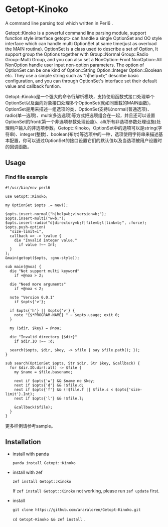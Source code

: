 # Getopt-Kinoko

A command line parsing tool which written in Perl6 .

Getopt::Kinoko is a powerful command line parsing module, support function style interface getopt> can handle a single OptionSet and OO style interface which can handle multi OptionSet at same time(just as overload the MAIN routine). OptionSet is a class used to describe a set of Option, It support group the Options together with Group::Normal Group::Radio Group::Multi Group, and you can also set a NonOption::Front NonOption::All NonOption handle user input non-option parameters. The option of OptionSet can be one kind of Option::String Option::Integer Option::Boolean etc. They use a simple string such as "h|help=b;" describe basic configuration, and you can through OptionSet's interface set their default value and callback funtion. 

Getopt::Kinoko是一个强大的命令行解析模块，支持使用函数式接口处理单个OptionSet以及面向对象接口处理多个OptionSet(就如同重载的MAIN函数)，OptionSet是用来描述一组选项的类，OptionSet支持以normal(普通选项)、radio(单一选项)、multi(多选选项)等方式把选项组合在一起，并且还可以设置OptionSet的front(第一个非选项参数处理设施)、all(所有非选项参数处理设施)处理用户输入的非选项参数。Getopt::Kinoko，OptionSet中的选项可以是string(字符串)、integer(整数)、boolean(布尔)等选项中的一种，选项使用字符串来描述基本配置，你可以通过OptionSet的接口设置它们的默认值以及当选项被用户设置时的回调函数。

## Usage

### Find file example

```Perl6
#!/usr/bin/env perl6

use Getopt::Kinoko;

my OptionSet $opts .= new();

$opts.insert-normal("h|help=b;v|version=b;");
$opts.insert-multi("w=b;");
$opts.insert-radio("d|directory=b;f|file=b;l|link=b;", :force);
$opts.push-option(
  "size-limit=i",
  callback => -> \value {
    die "Invalid integer value."
      if value !~~ Int;
  }
);
&main(getopt($opts, :gnu-style));

sub main(@noa) {
  die "Not support multi keyword"
    if +@noa > 2;

  die "Need more arguments"
    if +@noa < 2;

  note "Version 0.0.1"
    if $opts{'v'};

  if $opts{'h'} || $opts{'v'} {
    note "{$*PROGRAM-NAME} " ~ $opts.usage; exit 0; 
  }

  my ($dir, $key) = @noa;

  die "Invalid directory {$dir}"
    if $dir.IO !~~ :d;

  search($opts, $dir, $key, -> $file { say $file.path(); });
}

sub search(OptionSet $opts, Str $dir, Str $key, &callback) {
  for $dir.IO.dir(:all) -> $file {
    my $name = $file.basename;

    next if $opts{'w'} && $name ne $key;
    next if $opts{'d'} && !$file.d;
    next if $opts{'f'} && (!$file.f || $file.s < $opts{'size-limit'}.Int);
    next if $opts{'l'} && !$file.l;

    &callback($file);
  }
}

```

更多样例请参考sample。

## Installation

+ install with panda

	`panda install Getopt::Kinoko`

+ install with zef

	`zef install Getopt::Kinoko`

	If `zef install Getopt::Kinoko` not working, please run `zef update` first.

+ install

	`git clone https://github.com/araraloren/Getopt-Kinoko.git`

	`cd Getopt-Kinoko && zef install` .
